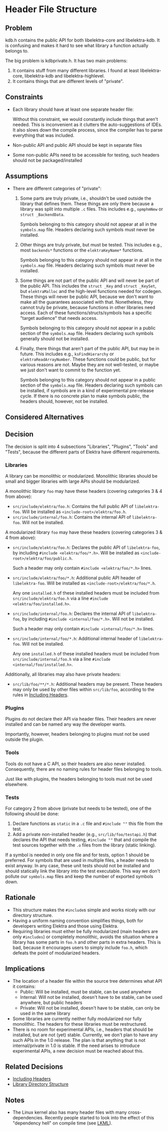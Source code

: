 # Header File Structure

## Problem

kdb.h contains the public API for both libelektra-core and libelektra-kdb.
It is confusing and makes it hard to see what library a function actually belongs to.

The big problem is kdbprivate.h. It has two main problems:

1. It contains stuff from many different libraries. I found at least libelektra-core, libelektra-kdb and libelektra-highlevel.
2. It contains things that are different levels of "private".

## Constraints

- Each library should have at least one separate header file:

  Without this constraint, we would constantly include things that aren't needed.
  This is inconvenient as it clutters the auto-suggestions of IDEs.
  It also slows down the compile process, since the compiler has to parse everything that was included.

- Non-public API and public API should be kept in separate files
- Some non-public APIs need to be accessible for testing, such headers should not be packaged/installed

## Assumptions

- There are different categories of "private":

  1.  Some parts are truly private, i.e., shouldn't be used outside the library that defines them.
      These things are only there because a library was split into multiple `.c` files.
      This includes e.g., `opmphmNew` or `struct _BackendData`.

      Symbols belonging to this category should not appear at all in the `symbols.map` file.
      Headers declaring such symbols must never be installed.

  2.  Other things are truly private, but must be tested.
      This includes e.g., most `backends*` functions or the `elektraKeyName*` functions.

      Symbols belonging to this category should not appear in at all in the `symbols.map` file.
      Headers declaring such symbols must never be installed.

  3.  Some things are not part of the public API and will never be part of the public API.
      This includes the `struct _Key` and `struct _KeySet`, but `elektraMalloc` and the high-level functions needed for codegen.
      These things will never be public API, because we don't want to make all the guarantees associated with that.
      Nonetheless, they cannot truly be private, because functions in other libraries need access.
      Each of these functions/structs/symbols has a specific "target audience" that needs access.

      Symbols belonging to this category should not appear in a public section of the `symbols.map` file.
      Headers declaring such symbols generally should not be installed.

  4.  Finally, there things that aren't part of the public API, but may be in future.
      This includes e.g., `ksFindHierarchy` or `elektraReadArrayNumber`.
      These functions could be public, but for various reasons are not.
      Maybe they are not well-tested, or maybe we just don't want to commit to the function yet.

      Symbols belonging to this category should not appear in a public section of the `symbols.map` file.
      Headers declaring such symbols can be installed, if symbols are in a kind of experimental pre-release cycle.
      If there is no concrete plan to make symbols public, the headers should, however, not be installed.

## Considered Alternatives

## Decision

The decision is split into 4 subsections "Libraries", "Plugins", "Tools" and "Tests", because the different parts of Elektra have different requirements.

### Libraries

A library can be monolithic or modularized.
Monolithic libraries should be small and bigger libraries with large APIs should be modularized.

A monolithic library `foo` may have these headers (covering categories 3 & 4 from above):

- `src/include/elektra/foo.h`:
  Contains the full public API of `libelektra-foo`.
  Will be installed as `<include-root>/elektra/foo.h`.
- `src/include/internal/foo.h`:
  Contains the internal API of `libelektra-foo`.
  Will not be installed.

A modularized library `foo` may have these headers (covering categories 3 & 4 from above):

- `src/include/elektra/foo.h`:
  Declares the public API of `libelektra-foo`, by including `#include <elektra/foo/*.h>`.
  Will be installed as `<include-root>/elektra/foo/public.h`.

  Such a header may only contain `#include <elektra/foo/*.h>` lines.

- `src/include/elektra/foo/*.h`:
  Additional public API header of `libelektra-foo`.
  Will be installed as `<include-root>/elektra/foo/*.h`.

  Any one `installed.h` of these installed headers must be included from `src/include/elektra/foo.h` via a line `#include <elektra/foo/installed.h>`.

- `src/include/internal/foo.h`:
  Declares the internal API of `libelektra-foo`, by including `#include <internal/foo/*.h>`.
  Will not be installed.

  Such a header may only contain `#include <internal/foo/*.h>` lines.

- `src/include/internal/foo/*.h`:
  Additional internal header of `libelektra-foo`.
  Will not be installed.

  Any one `installed.h` of these installed headers must be included from `src/include/internal/foo.h` via a line `#include <internal/foo/installed.h>`.

Additionally, all libraries may also have private headers:

- `src/lib/foo/**/*.h`:
  Additional headers may be present.
  These headers may only be used by other files within `src/lib/foo`, according to the rules in [Including Headers](header_include.md).

### Plugins

Plugins do not declare their API via header files.
Their headers are never installed and can be named any way the developer wants.

Importantly, however, headers belonging to plugins must not be used outside the plugin.

### Tools

Tools do not have a C API, so their headers are also never installed.
Consequently, there are no naming rules for header files belonging to tools.

Just like with plugins, the headers belonging to tools must not be used elsewhere.

### Tests

For category 2 from above (private but needs to be tested), one of the following should be done:

1. Declare functions as `static` in a `.c` file and `#include ""` this file from the test.
2. Add a private non-installed header (e.g., `src/lib/foo/testapi.h`) that declares the API that needs testing, `#include ""` that and compile the test sources together with the `.o` files from the library (static linking).

If a symbol is needed in only one file and for tests, option 1 should be preferred.
For symbols that are used in multiple files, a header needs to exist anyway.
In any case, these unit tests should not be installed and should statically link the library into the test executable.
This way we don't pollute our `symbols.map` files and keep the number of exported symbols down.

## Rationale

- This structure makes the `#include`s simple and works nicely with our directory structure.
- Having a uniform naming convention simplifies things, both for developers writing Elektra and those using Elektra.
- Requiring libraries must either be fully modularized (main headers are only `#includes`) or completely monolithic, avoids the situation where a library has some parts in `foo.h` and other parts in extra headers.
  This is bad, because it encourages users to simply include `foo.h`, which defeats the point of modularized headers.

## Implications

- The location of a header file within the source tree determines what API it contains:
  - Public: Will be installed, must be stable, can be used anywhere
  - Internal: Will not be installed, doesn't have to be stable, can be used anywhere, but public headers
  - Private: Will not be installed, doesn't have to be stable, can only be used in the same library
- Some libraries are currently neither fully modularized nor fully monolithic.
  The headers for these libraries must be restructured.
- There is no room for experimental APIs, i.e., headers that should be installed, but are not (yet) stable.
  Currently, we don't plan to have any such APIs in the 1.0 release.
  The plan is that anything that is not internal/private in 1.0 is stable.
  If the need arises to introduce experimental APIs, a new decision must be reached about this.

## Related Decisions

- [Including Headers](header_include.md)
- [Library Directory Structure](library_directory_structure.md)

## Notes

- The Linux kernel also has many header files with many cross-dependencies.
  Recently people started to look into the effect of this "dependency hell" on compile time (see [LKML](https://lore.kernel.org/lkml/YdIfz+LMewetSaEB@gmail.com/T/)).
